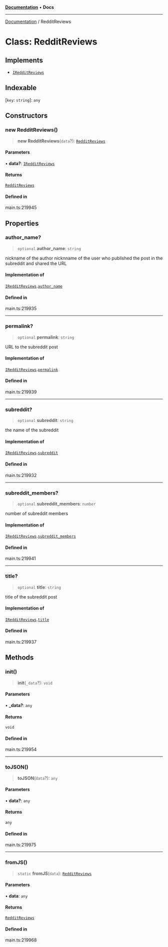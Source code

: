 [**Documentation**](../README.md) • **Docs**

***

[Documentation](../globals.md) / RedditReviews

# Class: RedditReviews

## Implements

- [`IRedditReviews`](../interfaces/IRedditReviews.md)

## Indexable

 \[`key`: `string`\]: `any`

## Constructors

### new RedditReviews()

> **new RedditReviews**(`data`?): [`RedditReviews`](RedditReviews.md)

#### Parameters

• **data?**: [`IRedditReviews`](../interfaces/IRedditReviews.md)

#### Returns

[`RedditReviews`](RedditReviews.md)

#### Defined in

main.ts:219945

## Properties

### author\_name?

> `optional` **author\_name**: `string`

nickname of the author
nicknname of the user who published the post in the subreddit and shared the URL

#### Implementation of

[`IRedditReviews`](../interfaces/IRedditReviews.md).[`author_name`](../interfaces/IRedditReviews.md#author_name)

#### Defined in

main.ts:219935

***

### permalink?

> `optional` **permalink**: `string`

URL to the subreddit post

#### Implementation of

[`IRedditReviews`](../interfaces/IRedditReviews.md).[`permalink`](../interfaces/IRedditReviews.md#permalink)

#### Defined in

main.ts:219939

***

### subreddit?

> `optional` **subreddit**: `string`

the name of the subreddit

#### Implementation of

[`IRedditReviews`](../interfaces/IRedditReviews.md).[`subreddit`](../interfaces/IRedditReviews.md#subreddit)

#### Defined in

main.ts:219932

***

### subreddit\_members?

> `optional` **subreddit\_members**: `number`

number of subreddit members

#### Implementation of

[`IRedditReviews`](../interfaces/IRedditReviews.md).[`subreddit_members`](../interfaces/IRedditReviews.md#subreddit_members)

#### Defined in

main.ts:219941

***

### title?

> `optional` **title**: `string`

title of the subreddit post

#### Implementation of

[`IRedditReviews`](../interfaces/IRedditReviews.md).[`title`](../interfaces/IRedditReviews.md#title)

#### Defined in

main.ts:219937

## Methods

### init()

> **init**(`_data`?): `void`

#### Parameters

• **\_data?**: `any`

#### Returns

`void`

#### Defined in

main.ts:219954

***

### toJSON()

> **toJSON**(`data`?): `any`

#### Parameters

• **data?**: `any`

#### Returns

`any`

#### Defined in

main.ts:219975

***

### fromJS()

> `static` **fromJS**(`data`): [`RedditReviews`](RedditReviews.md)

#### Parameters

• **data**: `any`

#### Returns

[`RedditReviews`](RedditReviews.md)

#### Defined in

main.ts:219968
